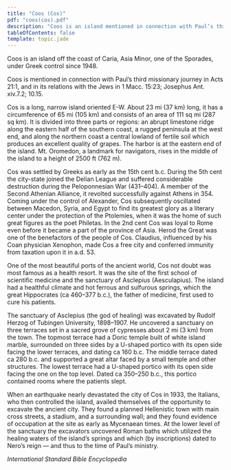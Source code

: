 ```yaml
---
title: "Coos (Cos)"
pdf: "coos(cos).pdf"
description: "Coos is an island mentioned in connection with Paul’s third missionary journey in Acts 21:1, and in its relations with the Jews in 1 Macc. 15:23; Josephus Ant. xiv.7.2; 10.15."
tableOfContents: false
template: topic.jade
---
```


Coos is an island off the coast of Caria, Asia Minor, one of the
Sporades, under Greek control since 1948.

Coos is mentioned in connection with Paul’s third missionary journey in
Acts 21:1, and in its relations with the Jews in 1 Macc. 15:23; Josephus
Ant. xiv.7.2; 10.15.

Cos is a long, narrow island oriented E-W. About 23 mi (37 km) long, it
has a circumference of 65 mi (105 km) and consists of an area of 111 sq
mi (287 sq km). It is divided into three parts or regions: an abrupt
limestone ridge along the eastern half of the southern coast, a rugged
peninsula at the west end, and along the northern coast a central
lowland of fertile soil which produces an excellent quality of grapes.
The harbor is at the eastern end of the island. Mt. Oromedon, a landmark
for navigators, rises in the middle of the island to a height of 2500 ft
(762 m).

Cos was settled by Greeks as early as the 15th cent b.c. During the 5th
cent the city-state joined the Delian League and suffered considerable
destruction during the Peloponnesian War (431–404). A member of the
Second Athenian Alliance, it revolted successfully against Athens in
354. Coming under the control of Alexander, Cos subsequently oscillated
between Macedon, Syria, and Egypt to find its greatest glory as a
literary center under the protection of the Ptolemies, when it was the
home of such great figures as the poet Philetas. In the 2nd cent Cos was
loyal to Rome even before it became a part of the province of Asia.
Herod the Great was one of the benefactors of the people of Cos.
Claudius, influenced by his Coan physician Xenophon, made Cos a free
city and conferred immunity from taxation upon it in a.d. 53.

One of the most beautiful ports of the ancient world, Cos not doubt was
most famous as a health resort. It was the site of the first school of
scientific medicine and the sanctuary of Asclepius (Aesculapius). The
island had a healthful climate and hot ferrous and sulfurous springs,
which the great Hippocrates (ca 460–377 b.c.), the father of medicine,
first used to cure his patients.

The sanctuary of Asclepius (the god of healing) was excavated by Rudolf
Herzog of Tubingen University, 1898–1907. He uncovered a sanctuary on
three terraces set in a sacred grove of cypresses about 2 mi (3 km) from
the town. The topmost terrace had a Doric temple built of white island
marble, surrounded on three sides by a U-shaped portico with its open
side facing the lower terraces, and dating ca 160 b.c. The middle
terrace dated ca 280 b.c. and supported a great altar faced by a small
temple and other structures. The lowest terrace had a U-shaped portico
with its open side facing the one on the top level. Dated ca 350–250
b.c., this portico contained rooms where the patients slept.

When an earthquake nearly devastated the city of Cos in 1933, the
Italians, who then controlled the island, availed themselves of the
opportunity to excavate the ancient city. They found a planned
Hellenistic town with main cross streets, a stadium, and a surrounding
wall; and they found evidence of occupation at the site as early as
Mycenaean times. At the lower level of the sanctuary the excavators
uncovered Roman baths which utilized the healing waters of the island’s
springs and which (by inscriptions) dated to Nero’s reign — and thus to
the time of Paul’s ministry.

_International Standard Bible Encyclopedia_

